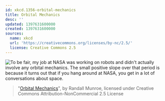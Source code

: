 ```yaml
---
id: xkcd.1356-orbital-mechanics
title: Orbital Mechanics
desc: ''
updated: 1397631600000
created: 1397631600000
sources:
  name: xkcd
  url: 'https://creativecommons.org/licenses/by-nc/2.5/'
  license: Creative Commons 2.5
---
```

![To be fair, my job at NASA was working on robots and didn't actually involve any orbital mechanics. The small positive slope over that period is because it turns out that if you hang around at NASA, you get in a lot of conversations about space.](https://imgs.xkcd.com/comics/orbital_mechanics.png)
> "[Orbital Mechanics](https://xkcd.com/1356/)", by Randall Munroe, licensed under Creative Commons Attribution-NonCommercial 2.5 License
